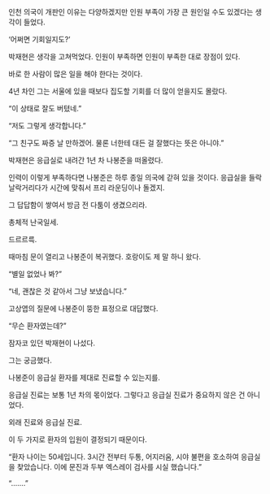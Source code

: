 인천 의국이 개판인 이유는 다양하겠지만 인원 부족이 가장 큰 원인일 수도 있겠다는 생각이 들었다.

‘어쩌면 기회일지도?’

박재현은 생각을 고쳐먹었다. 인원이 부족하면 인원이 부족한 대로 장점이 있다.

바로 한 사람이 많은 일을 해야 한다는 것이다.

4년 차인 그는 서울에 있을 때보다 집도할 기회를 더 많이 얻을지도 몰랐다.

“이 상태로 잘도 버텼네.”

“저도 그렇게 생각합니다.”

“그 친구도 짜증 날 만하겠어. 물론 너한테 대든 걸 잘했다는 뜻은 아니야.”

박재현은 응급실로 내려간 1년 차 나봉준을 떠올렸다.

인력이 이렇게 부족하다면 나봉준은 하루 종일 의국에 갇혀 있을 것이다. 응급실을 들락날락거리다가 시간에 맞춰서 프리 라운딩이나 돌겠지.

그 답답함이 쌓여서 방금 전 다툼이 생겼으리라.

총체적 난국일세.

드르르륵.

때마침 문이 열리고 나봉준이 복귀했다. 호랑이도 제 말 하니 왔다.

“별일 없었나 봐?”

“네, 괜찮은 것 같아서 그냥 보냈습니다.”

고상엽의 질문에 나봉준이 뚱한 표정으로 대답했다.

“무슨 환자였는데?”

잠자코 있던 박재현이 나섰다.

그는 궁금했다.

나봉준이 응급실 환자를 제대로 진료할 수 있는지를.

응급실 진료는 보통 1년 차의 몫이었다. 그렇다고 응급실 진료가 중요하지 않은 건 아니었다.

외래 진료와 응급실 진료.

이 두 가지로 환자의 입원이 결정되기 때문이다.

“환자 나이는 50세입니다. 3시간 전부터 두통, 어지러움, 시야 불편을 호소하여 응급실을 찾았습니다. 이에 문진과 두부 엑스레이 검사를 시실 했습니다.”

“…….”
